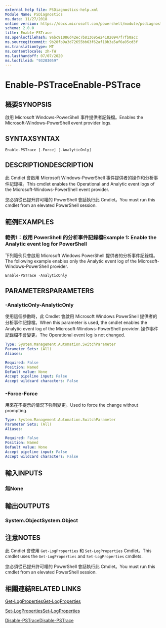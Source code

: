 ```yaml
---
external help file: PSDiagnostics-help.xml
Module Name: PSDiagnostics
ms.date: 11/27/2018
online version: https://docs.microsoft.com/powershell/module/psdiagnostics/enable-pstrace?view=powershell-5.1&WT.mc_id=ps-gethelp
schema: 2.0.0
title: Enable-PSTrace
ms.openlocfilehash: 9abc91086d42ec7b813695e241820947f7fb0acc
ms.sourcegitcommit: 9b28fb9a3d72655bb63f62af18b3a5af6a05cd3f
ms.translationtype: MT
ms.contentlocale: zh-TW
ms.lasthandoff: 07/07/2020
ms.locfileid: "93203059"
---
```

# <span data-ttu-id="e1eaa-102">Enable-PSTrace</span><span class="sxs-lookup"><span data-stu-id="e1eaa-102">Enable-PSTrace</span></span>

## <span data-ttu-id="e1eaa-103">概要</span><span class="sxs-lookup"><span data-stu-id="e1eaa-103">SYNOPSIS</span></span>
<span data-ttu-id="e1eaa-104">啟用 Microsoft Windows-PowerShell 事件提供者記錄檔。</span><span class="sxs-lookup"><span data-stu-id="e1eaa-104">Enables the Microsoft-Windows-PowerShell event provider logs.</span></span>

## <span data-ttu-id="e1eaa-105">SYNTAX</span><span class="sxs-lookup"><span data-stu-id="e1eaa-105">SYNTAX</span></span>

```
Enable-PSTrace [-Force] [-AnalyticOnly]
```

## <span data-ttu-id="e1eaa-106">DESCRIPTION</span><span class="sxs-lookup"><span data-stu-id="e1eaa-106">DESCRIPTION</span></span>

<span data-ttu-id="e1eaa-107">此 Cmdlet 會啟用 Microsoft Windows-PowerShell 事件提供者的操作和分析事件記錄檔。</span><span class="sxs-lookup"><span data-stu-id="e1eaa-107">This cmdlet enables the Operational and Analytic event logs of the Microsoft-Windows-PowerShell event provider.</span></span>

<span data-ttu-id="e1eaa-108">您必須從已提升許可權的 PowerShell 會話執行此 Cmdlet。</span><span class="sxs-lookup"><span data-stu-id="e1eaa-108">You must run this cmdlet from an elevated PowerShell session.</span></span>

## <span data-ttu-id="e1eaa-109">範例</span><span class="sxs-lookup"><span data-stu-id="e1eaa-109">EXAMPLES</span></span>

### <span data-ttu-id="e1eaa-110">範例1：啟用 PowerShell 的分析事件記錄檔</span><span class="sxs-lookup"><span data-stu-id="e1eaa-110">Example 1: Enable the Analytic event log for PowerShell</span></span>

<span data-ttu-id="e1eaa-111">下列範例只會啟用 Microsoft Windows PowerShell 提供者的分析事件記錄檔。</span><span class="sxs-lookup"><span data-stu-id="e1eaa-111">The following example enables only the Analytic event log of the Microsoft-Windows-PowerShell provider.</span></span>

```powershell
Enable-PSTrace -AnalyticOnly
```

## <span data-ttu-id="e1eaa-112">PARAMETERS</span><span class="sxs-lookup"><span data-stu-id="e1eaa-112">PARAMETERS</span></span>

### <span data-ttu-id="e1eaa-113">-AnalyticOnly</span><span class="sxs-lookup"><span data-stu-id="e1eaa-113">-AnalyticOnly</span></span>

<span data-ttu-id="e1eaa-114">使用這個參數時，此 Cmdlet 會啟用 Microsoft Windows PowerShell 提供者的分析事件記錄檔。</span><span class="sxs-lookup"><span data-stu-id="e1eaa-114">When this parameter is used, the cmdlet enables the Analytic event log of the Microsoft-Windows-PowerShell provider.</span></span> <span data-ttu-id="e1eaa-115">操作事件記錄檔不會變更。</span><span class="sxs-lookup"><span data-stu-id="e1eaa-115">The Operational event log is not changed.</span></span>

```yaml
Type: System.Management.Automation.SwitchParameter
Parameter Sets: (All)
Aliases:

Required: False
Position: Named
Default value: None
Accept pipeline input: False
Accept wildcard characters: False
```

### <span data-ttu-id="e1eaa-116">-Force</span><span class="sxs-lookup"><span data-stu-id="e1eaa-116">-Force</span></span>

<span data-ttu-id="e1eaa-117">用來在不提示的情況下強制變更。</span><span class="sxs-lookup"><span data-stu-id="e1eaa-117">Used to force the change without prompting.</span></span>

```yaml
Type: System.Management.Automation.SwitchParameter
Parameter Sets: (All)
Aliases:

Required: False
Position: Named
Default value: None
Accept pipeline input: False
Accept wildcard characters: False
```

## <span data-ttu-id="e1eaa-118">輸入</span><span class="sxs-lookup"><span data-stu-id="e1eaa-118">INPUTS</span></span>

### <span data-ttu-id="e1eaa-119">無</span><span class="sxs-lookup"><span data-stu-id="e1eaa-119">None</span></span>

## <span data-ttu-id="e1eaa-120">輸出</span><span class="sxs-lookup"><span data-stu-id="e1eaa-120">OUTPUTS</span></span>

### <span data-ttu-id="e1eaa-121">System.Object</span><span class="sxs-lookup"><span data-stu-id="e1eaa-121">System.Object</span></span>

## <span data-ttu-id="e1eaa-122">注意</span><span class="sxs-lookup"><span data-stu-id="e1eaa-122">NOTES</span></span>

<span data-ttu-id="e1eaa-123">此 Cmdlet 會使用 `Get-LogProperties` 和 `Set-LogProperties` Cmdlet。</span><span class="sxs-lookup"><span data-stu-id="e1eaa-123">This cmdlet uses the `Get-LogProperties` and `Set-LogProperties` cmdlets.</span></span>

<span data-ttu-id="e1eaa-124">您必須從已提升許可權的 PowerShell 會話執行此 Cmdlet。</span><span class="sxs-lookup"><span data-stu-id="e1eaa-124">You must run this cmdlet from an elevated PowerShell session.</span></span>

## <span data-ttu-id="e1eaa-125">相關連結</span><span class="sxs-lookup"><span data-stu-id="e1eaa-125">RELATED LINKS</span></span>

[<span data-ttu-id="e1eaa-126">Get-LogProperties</span><span class="sxs-lookup"><span data-stu-id="e1eaa-126">Get-LogProperties</span></span>](Get-LogProperties.md)

[<span data-ttu-id="e1eaa-127">Set-LogProperties</span><span class="sxs-lookup"><span data-stu-id="e1eaa-127">Set-LogProperties</span></span>](Set-LogProperties.md)

[<span data-ttu-id="e1eaa-128">Disable-PSTrace</span><span class="sxs-lookup"><span data-stu-id="e1eaa-128">Disable-PSTrace</span></span>](Disable-PSTrace.md)
